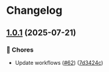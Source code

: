 # Changelog

## [1.0.1](https://github.com/grafana/plugin-actions/compare/wait-for-grafana/v1.0.0...wait-for-grafana/v1.0.1) (2025-07-21)


### 🔧 Chores

* Update workflows ([#62](https://github.com/grafana/plugin-actions/issues/62)) ([7d3424c](https://github.com/grafana/plugin-actions/commit/7d3424c2ecf660e43bb1ca90d877754575cf2e16))
